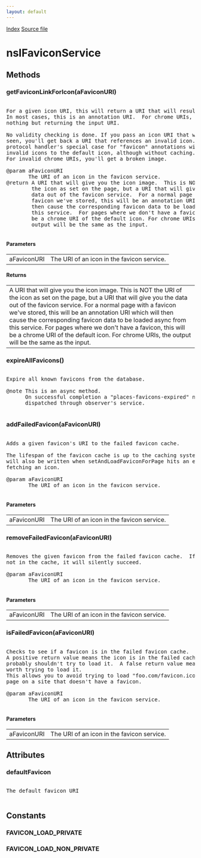 ```yaml
---
layout: default
---
```

<div id='links'><a href="../index.html">Index</a>
<a href="http://dxr.mozilla.org/mozilla-central/source/toolkit/components/places/nsIFaviconService.idl">Source file</a>
</div>

# nsIFaviconService #

## Methods ##

### getFaviconLinkForIcon(aFaviconURI) ###
<pre>  
For a given icon URI, this will return a URI that will result in the image.  
In most cases, this is an annotation URI.  For chrome URIs, this will do  
nothing but returning the input URI.  
  
No validity checking is done. If you pass an icon URI that we've never  
seen, you'll get back a URI that references an invalid icon. The moz-anno  
protocol handler's special case for "favicon" annotations will resolve  
invalid icons to the default icon, although without caching.  
For invalid chrome URIs, you'll get a broken image.  
  
@param aFaviconURI  
       The URI of an icon in the favicon service.  
@return A URI that will give you the icon image.  This is NOT the URI of  
        the icon as set on the page, but a URI that will give you the  
        data out of the favicon service.  For a normal page with a  
        favicon we've stored, this will be an annotation URI which will  
        then cause the corresponding favicon data to be loaded async from  
        this service.  For pages where we don't have a favicon, this will  
        be a chrome URI of the default icon. For chrome URIs, the  
        output will be the same as the input.  
  
</pre>
#### Parameters ####

<table>

<tr>
<td>aFaviconURI</td>
<td>       The URI of an icon in the favicon service.  
</td>
</tr>

</table>

#### Returns ####

<table>

<tr>
<td>A URI that will give you the icon image.  This is NOT the URI of  
        the icon as set on the page, but a URI that will give you the  
        data out of the favicon service.  For a normal page with a  
        favicon we've stored, this will be an annotation URI which will  
        then cause the corresponding favicon data to be loaded async from  
        this service.  For pages where we don't have a favicon, this will  
        be a chrome URI of the default icon. For chrome URIs, the  
        output will be the same as the input.  
</td>
</tr>

</table>

### expireAllFavicons() ###
<pre>  
Expire all known favicons from the database.  
  
@note This is an async method.  
      On successful completion a "places-favicons-expired" notification is  
      dispatched through observer's service.  
  
</pre>
### addFailedFavicon(aFaviconURI) ###
<pre>  
Adds a given favicon's URI to the failed favicon cache.  
  
The lifespan of the favicon cache is up to the caching system.  This cache  
will also be written when setAndLoadFaviconForPage hits an error while  
fetching an icon.  
  
@param aFaviconURI  
       The URI of an icon in the favicon service.  
  
</pre>
#### Parameters ####

<table>

<tr>
<td>aFaviconURI</td>
<td>       The URI of an icon in the favicon service.  
</td>
</tr>

</table>

### removeFailedFavicon(aFaviconURI) ###
<pre>  
Removes the given favicon from the failed favicon cache.  If the icon is  
not in the cache, it will silently succeed.  
  
@param aFaviconURI  
       The URI of an icon in the favicon service.  
  
</pre>
#### Parameters ####

<table>

<tr>
<td>aFaviconURI</td>
<td>       The URI of an icon in the favicon service.  
</td>
</tr>

</table>

### isFailedFavicon(aFaviconURI) ###
<pre>  
Checks to see if a favicon is in the failed favicon cache.  
A positive return value means the icon is in the failed cache and you  
probably shouldn't try to load it.  A false return value means that it's  
worth trying to load it.  
This allows you to avoid trying to load "foo.com/favicon.ico" for every  
page on a site that doesn't have a favicon.  
  
@param aFaviconURI  
       The URI of an icon in the favicon service.  
  
</pre>
#### Parameters ####

<table>

<tr>
<td>aFaviconURI</td>
<td>       The URI of an icon in the favicon service.  
</td>
</tr>

</table>

## Attributes ##

### defaultFavicon ###
<pre>  
The default favicon URI  
  
</pre>
## Constants ##

### FAVICON_LOAD_PRIVATE ###

### FAVICON_LOAD_NON_PRIVATE ###
